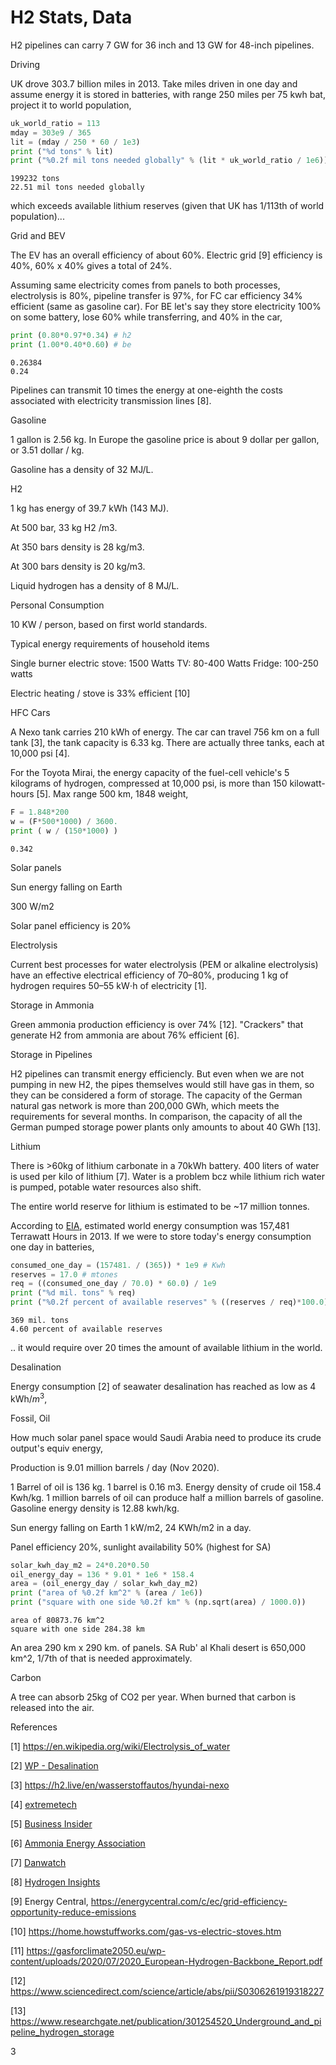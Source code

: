 # H2 Stats, Data

H2 pipelines can carry 7 GW for 36 inch and 13 GW for 48-inch pipelines.

<a name='driving'/>

Driving

UK drove 303.7 billion miles in 2013. Take miles driven in one day and
assume energy it is stored in batteries, with range 250 miles per 75
kwh bat, project it to world population,

```python
uk_world_ratio = 113
mday = 303e9 / 365
lit = (mday / 250 * 60 / 1e3)
print ("%d tons" % lit)
print ("%0.2f mil tons needed globally" % (lit * uk_world_ratio / 1e6))
```

```text
199232 tons
22.51 mil tons needed globally
```

which exceeds available lithium reserves (given that UK has 1/113th of
world population)... 

Grid and BEV

The EV has an overall efficiency of about 60%. Electric grid [9]
efficiency is 40%, 60% x 40% gives a total of 24%.

Assuming same electricity comes from panels to both processes,
electrolysis is 80%, pipeline transfer is 97%, for FC car efficiency
34% efficient (same as gasoline car). For BE let's say they store
electricity 100% on some battery, lose 60% while transferring, and 40%
in the car,

```python
print (0.80*0.97*0.34) # h2
print (1.00*0.40*0.60) # be
```

```text
0.26384
0.24
```

Pipelines can transmit 10 times the energy at one-eighth the costs
associated with electricity transmission lines [8]. 

Gasoline

1 gallon is 2.56 kg. In Europe the gasoline price is about 9 dollar
per gallon, or 3.51 dollar / kg.

Gasoline has a density of 32 MJ/L. 

H2

1 kg has energy of 39.7 kWh (143 MJ).

At 500 bar, 33 kg H2 /m3.

At 350 bars density is 28 kg/m3.

At 300 bars density is 20 kg/m3.

Liquid hydrogen has a density of 8 MJ/L.

Personal Consumption

10 KW / person, based on first world standards.

Typical energy requirements of household items

Single burner electric stove: 1500 Watts
TV: 80-400 Watts
Fridge: 100-250 watts

Electric heating / stove is 33% efficient [10]

HFC Cars

A Nexo tank carries 210 kWh of energy. The car can travel 756 km on a
full tank [3], the tank capacity is 6.33 kg. There are actually three
tanks, each at 10,000 psi [4].

For the Toyota Mirai, the energy capacity of the fuel-cell vehicle's 5
kilograms of hydrogen, compressed at 10,000 psi, is more than 150
kilowatt-hours [5]. Max range 500 km, 1848 weight, 

```python
F = 1.848*200
w = (F*500*1000) / 3600.
print ( w / (150*1000) )
```

```text
0.342
```

Solar panels

Sun energy falling on Earth 

300 W/m2

Solar panel efficiency is 20%

Electrolysis

Current best processes for water electrolysis (PEM or alkaline
electrolysis) have an effective electrical efficiency of 70–80%,
producing 1 kg of hydrogen requires 50–55 kW⋅h of electricity
[1]. 

Storage in Ammonia

 Green ammonia production efficiency is over 74% [12]. "Crackers" that
generate H2 from ammonia are about 76% efficient [6]. 

Storage in Pipelines

H2 pipelines can transmit energy efficiencly. But even when we are not
pumping in new H2, the pipes themselves would still have gas in them,
so they can be considered a form of storage. The capacity of the
German natural gas network is more than 200,000 GWh, which meets the
requirements for several months. In comparison, the capacity of all
the German pumped storage power plants only amounts to about 40 GWh [13].

<a name='lithium'/>

Lithium

There is >60kg of lithium carbonate in a 70kWh battery. 400 liters of
water is used per kilo of lithium [7]. Water is a problem bcz while
lithium rich water is pumped, potable water resources also shift.

The entire world reserve for lithium is estimated to be ~17 million
tonnes.

According to [EIA](https://en.wikipedia.org/wiki/World_energy_consumption),
estimated world energy consumption was 157,481 Terrawatt Hours in 2013.
If we were to store today's energy consumption one day in batteries,

```python
consumed_one_day = (157481. / (365)) * 1e9 # Kwh
reserves = 17.0 # mtones
req = ((consumed_one_day / 70.0) * 60.0) / 1e9
print ("%d mil. tons" % req)
print ("%0.2f percent of available reserves" % ((reserves / req)*100.0) )
```

```text
369 mil. tons
4.60 percent of available reserves
```

.. it would require over 20 times the amount of available lithium in
the world.

Desalination

Energy consumption [2] of seawater desalination has reached as low as 4 kWh/$m^3$,

<a name='arabia'/>

Fossil, Oil

How much solar panel space would Saudi Arabia need to produce its
crude output's equiv energy,

Production is 9.01 million barrels / day (Nov 2020).

1 Barrel of oil is 136 kg. 1 barrel is 0.16 m3. Energy density of
crude oil 158.4 Kwh/kg. 1 million barrels of oil can produce half a
million barrels of gasoline. Gasoline energy density is 12.88 kwh/kg.

Sun energy falling on Earth 1 kW/m2, 24 KWh/m2 in a day.

Panel efficiency 20%, sunlight availability 50% (highest for SA)

```python
solar_kwh_day_m2 = 24*0.20*0.50
oil_energy_day = 136 * 9.01 * 1e6 * 158.4
area = (oil_energy_day / solar_kwh_day_m2)
print ("area of %0.2f km^2" % (area / 1e6))
print ("square with one side %0.2f km" % (np.sqrt(area) / 1000.0))
```

```text
area of 80873.76 km^2
square with one side 284.38 km
```

An area 290 km x 290 km. of panels. SA Rub' al Khali desert is 650,000
km^2, 1/7th of that is needed approximately.

Carbon

A tree can absorb 25kg of CO2 per year. When burned that carbon is
released into the air.

References

[1] https://en.wikipedia.org/wiki/Electrolysis_of_water

[2] [WP - Desalination](https://en.wikipedia.org/wiki/Desalination#Energy_consumption)

[3] https://h2.live/en/wasserstoffautos/hyundai-nexo

[4] [extremetech](https://www.extremetech.com/extreme/280219-2019-hyundai-nexo-review-380-miles-on-hydrogen-can-your-ev-go-that-far)

[5] [Business Insider](https://www.businessinsider.com/this-toyota-fuel-cell-car-can-power-your-house-2014-11)

[6] [Ammonia Energy Association](https://www.ammoniaenergy.org/articles/round-trip-efficiency-of-ammonia-as-a-renewable-energy-transportation-media)

[7] [Danwatch](https://danwatch.dk/en/undersoegelse/how-much-water-is-used-to-make-the-worlds-batteries/)

[8] [Hydrogen Insights](https://hydrogencouncil.com/wp-content/uploads/2021/02/Hydrogen-Insights-2021-Report.pdf)

[9] Energy Central, https://energycentral.com/c/ec/grid-efficiency-opportunity-reduce-emissions

[10] https://home.howstuffworks.com/gas-vs-electric-stoves.htm

[11] https://gasforclimate2050.eu/wp-content/uploads/2020/07/2020_European-Hydrogen-Backbone_Report.pdf

[12] https://www.sciencedirect.com/science/article/abs/pii/S0306261919318227

[13] https://www.researchgate.net/publication/301254520_Underground_and_pipeline_hydrogen_storage

3